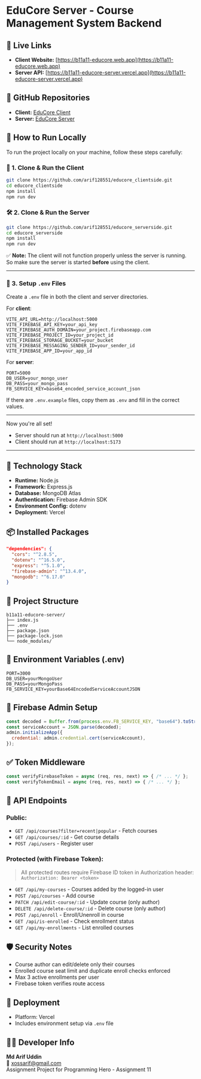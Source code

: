 # EduCore Server - Course Management System Backend

## 🚀 Live Links
- **Client Website:** [https://b11a11-educore.web.app](https://b11a11-educore.web.app)
- **Server API:** [https://b11a11-educore-server.vercel.app](https://b11a11-educore-server.vercel.app)

## 📁 GitHub Repositories
- **Client:** [EduCore Client](https://github.com/arif128551/educore_clientside)
- **Server:** [EduCore Server](https://github.com/arif128551/educore_serverside)

## 🧪 How to Run Locally

To run the project locally on your machine, follow these steps carefully:

### 🚀 1. Clone & Run the Client

```bash
git clone https://github.com/arif128551/educore_clientside.git
cd educore_clientside
npm install
npm run dev
```

### 🛠️ 2. Clone & Run the Server

```bash
git clone https://github.com/arif128551/educore_serverside.git
cd educore_serverside
npm install
npm run dev
```

✅ **Note:** The client will not function properly unless the server is running.  
So make sure the server is started **before** using the client.

---

### 🔐 3. Setup `.env` Files

Create a `.env` file in both the client and server directories.

For **client**:
```
VITE_API_URL=http://localhost:5000
VITE_FIREBASE_API_KEY=your_api_key
VITE_FIREBASE_AUTH_DOMAIN=your_project.firebaseapp.com
VITE_FIREBASE_PROJECT_ID=your_project_id
VITE_FIREBASE_STORAGE_BUCKET=your_bucket
VITE_FIREBASE_MESSAGING_SENDER_ID=your_sender_id
VITE_FIREBASE_APP_ID=your_app_id
```

For **server**:
```
PORT=5000
DB_USER=your_mongo_user
DB_PASS=your_mongo_pass
FB_SERVICE_KEY=base64_encoded_service_account_json
```

If there are `.env.example` files, copy them as `.env` and fill in the correct values.

---

Now you're all set!  
- Server should run at `http://localhost:5000`  
- Client should run at `http://localhost:5173`

---


## 🔧 Technology Stack
- **Runtime:** Node.js
- **Framework:** Express.js
- **Database:** MongoDB Atlas
- **Authentication:** Firebase Admin SDK
- **Environment Config:** dotenv
- **Deployment:** Vercel

## 📦 Installed Packages
```json
"dependencies": {
  "cors": "^2.8.5",
  "dotenv": "^16.5.0",
  "express": "^5.1.0",
  "firebase-admin": "^13.4.0",
  "mongodb": "^6.17.0"
}
```

## 📂 Project Structure
```
b11a11-educore-server/
├── index.js
├── .env
├── package.json
├── package-lock.json
└── node_modules/
```

## 📃 Environment Variables (.env)
```
PORT=3000
DB_USER=yourMongoUser
DB_PASS=yourMongoPass
FB_SERVICE_KEY=yourBase64EncodedServiceAccountJSON
```

## 🔐 Firebase Admin Setup
```js
const decoded = Buffer.from(process.env.FB_SERVICE_KEY, "base64").toString("utf8");
const serviceAccount = JSON.parse(decoded);
admin.initializeApp({
  credential: admin.credential.cert(serviceAccount),
});
```

## ✅ Token Middleware
```js
const verifyFirebaseToken = async (req, res, next) => { /* ... */ };
const verifyTokenEmail = async (req, res, next) => { /* ... */ };
```

## 🔢 API Endpoints
### Public:
- `GET /api/courses?filter=recent|popular` - Fetch courses
- `GET /api/courses/:id` - Get course details
- `POST /api/users` - Register user

### Protected (with Firebase Token):
> All protected routes require Firebase ID token in Authorization header:
> `Authorization: Bearer <token>`

- `GET /api/my-courses` - Courses added by the logged-in user
- `POST /api/courses` - Add course
- `PATCH /api/edit-course/:id` - Update course (only author)
- `DELETE /api/delete-course/:id` - Delete course (only author)
- `POST /api/enroll` - Enroll/Unenroll in course
- `GET /api/is-enrolled` - Check enrollment status
- `GET /api/my-enrollments` - List enrolled courses

## 🛡️ Security Notes
- Course author can edit/delete only their courses
- Enrolled course seat limit and duplicate enroll checks enforced
- Max 3 active enrollments per user
- Firebase token verifies route access

## 🚨 Deployment
- Platform: Vercel
- Includes environment setup via `.env` file

## 👨‍💼 Developer Info
**Md Arif Uddin**  
📧 xossarif@gmail.com  
Assignment Project for Programming Hero - Assignment 11

